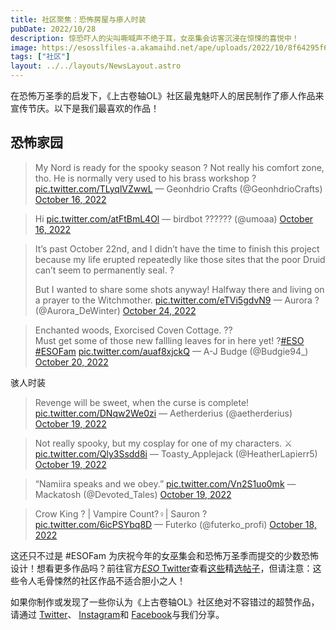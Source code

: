 ```yaml
---
title: 社区聚焦：恐怖房屋与瘆人时装
pubDate: 2022/10/28
description: 惊恐吓人的尖叫嘶喊声不绝于耳，女巫集会访客沉浸在惊悚的喜悦中！
image: https://esosslfiles-a.akamaihd.net/ape/uploads/2022/10/8f64295f61db1b1f7ff3b6c2366c9789.jpg
tags: ["社区"]
layout: ../../layouts/NewsLayout.astro
---
```


在恐怖万圣季的启发下，《上古卷轴OL》社区最鬼魅吓人的居民制作了瘆人作品来宣传节庆。以下是我们最喜欢的作品！

## 恐怖家园

> My Nord is ready for the spooky season ? Not really his comfort zone, tho. He is normally very used to his brass
> workshop ? [pic.twitter.com/TLyqlVZwwL](https://t.co/TLyqlVZwwL) — Geonhdrio Crafts (@GeonhdrioCrafts)
> [October 16, 2022](https://twitter.com/GeonhdrioCrafts/status/1581776098278326272?ref_src=twsrc%5Etfw)

> Hi [pic.twitter.com/atFtBmL4Ol](https://t.co/atFtBmL4Ol) — birdbot ?????? (@umoaa)
> [October 16, 2022](https://twitter.com/umoaa/status/1581753091317067776?ref_src=twsrc%5Etfw)

> It’s past October 22nd, and I didn’t have the time to finish this project because my life erupted repeatedly like
> those sites that the poor Druid can’t seem to permanently seal. ?
>
> But I wanted to share some shots anyway! Halfway there and living on a prayer to the Witchmother.
> [pic.twitter.com/eTVi5gdvN9](https://t.co/eTVi5gdvN9) — Aurora ? (@Aurora\_DeWinter)
> [October 24, 2022](https://twitter.com/Aurora_DeWinter/status/1584375919330086912?ref_src=twsrc%5Etfw)

> Enchanted woods, Exorcised Coven Cottage. ??\
> Must get some of those new fallling leaves for in here yet!
> ?[#ESO](https://twitter.com/hashtag/ESO?src=hash&ref_src=twsrc%5Etfw)
> [#ESOFam](https://twitter.com/hashtag/ESOFam?src=hash&ref_src=twsrc%5Etfw)
> [pic.twitter.com/auaf8xjckQ](https://t.co/auaf8xjckQ) — A-J Budge (@Budgie94\_)
> [October 20, 2022](https://twitter.com/Budgie94_/status/1583200901170622464?ref_src=twsrc%5Etfw)

骇人时装

> Revenge will be sweet, when the curse is complete! [pic.twitter.com/DNqw2We0zi](https://t.co/DNqw2We0zi) —
> Aetherderius (@aetherderius)
> [October 19, 2022](https://twitter.com/aetherderius/status/1582545837686935552?ref_src=twsrc%5Etfw)

> Not really spooky, but my cosplay for one of my characters. ⚔️ [pic.twitter.com/Qly3Ssdd8i](https://t.co/Qly3Ssdd8i) —
> Toasty\_Applejack (@HeatherLapierr5)
> [October 19, 2022](https://twitter.com/HeatherLapierr5/status/1582547572694339584?ref_src=twsrc%5Etfw)

> “Namiira speaks and we obey.” [pic.twitter.com/Vn2S1uo0mk](https://t.co/Vn2S1uo0mk) — Mackatosh (@Devoted\_Tales)
> [October 19, 2022](https://twitter.com/Devoted_Tales/status/1582558288796741632?ref_src=twsrc%5Etfw)

> Crow King ? | Vampire Count?‍♀️| Sauron ? [pic.twitter.com/6icPSYbq8D](https://t.co/6icPSYbq8D) — Futerko
> (@futerko\_profi) [October 18, 2022](https://twitter.com/futerko_profi/status/1582411650610495491?ref_src=twsrc%5Etfw)

这还只不过是 #ESOFam
为庆祝今年的女巫集会和恐怖万圣季而提交的少数恐怖设计！想看更多作品吗？前往官方[_ESO_ Twitter](https://twitter.com/TESOnline)查看[这些](https://twitter.com/TESOnline/status/1582370922706915330)精[选帖子](https://twitter.com/TESOnline/status/1581691446326833152)，但请注意：这些令人毛骨悚然的社区作品不适合胆小之人！

如果你制作或发现了一些你认为《上古卷轴OL》社区绝对不容错过的超赞作品，请通过 [Twitter](https://twitter.com/TESOnline)、
[Instagram](https://www.instagram.com/elderscrollsonline/)和
[Facebook](https://www.facebook.com/elderscrollsonline)与我们分享。

